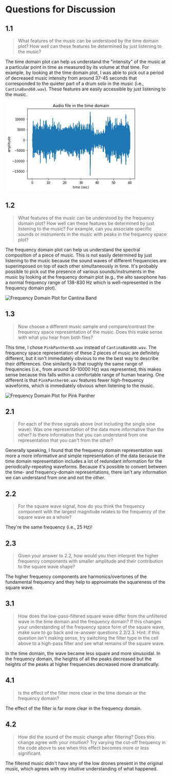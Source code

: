 # Questions for Discussion

## 1.1

> What features of the music can be understood by the time domain plot? How well can these features be determined by just listening to the music?

The time domain plot can help us understand the "intensity" of the music at a particular point in time as measured by its volume at that time. For example, by looking at the time domain plot, I was able to pick out a period of decreased music intensity from around 37-45 seconds that corresponded to the quieter part of a drum solo in the music (i.e., `CantinaBand60.wav`). These features are easily accessible by just listening to the music.

![Time Domain Plot for Cantina Band](figures/time-domain.png)

## 1.2

> What features of the music can be understood by the frequency domain plot? How well can these features be determined by just listening to the music? For example, can you associate specific sounds or instruments in the music with peaks in the frequency space plot?

The frequency domain plot can help us understand the spectral composition of a piece of music. This is not easily determined by just listening to the music because the sound waves of different frequencies are superimposed on top of each other simultaneously in time. It's probably possible to pick out the presence of various sounds/instruments in the music by looking at the frequency domain plot (e.g., the alto saxophone has a normal frequency range of 138-830 Hz which is well-represented in the frequency domain plot).

![Frequency Domain Plot for Cantina Band](frequency-domain1.png)

## 1.3

> Now choose a different music sample and compare/contrast the frequency space representation of the music. Does this make sense with what you hear from both files?

This time, I chose `PinkPanther60.wav` instead of `CantinaBand60.wav`. The frequency space representation of these 2 pieces of music are definitely different, but it isn't immediately obvious to me the best way to describe their differences. One similarity is that roughly the same range of frequencies (i.e., from around 50-10000 Hz) was represented; this makes sense because this falls within a comfortable range of human hearing. One different is that `PinkPanther60.wav` features fewer high-frequency waveforms, which is immediately obvious when listening to the music.

![Frequency Domain Plot for Pink Panther](frequency-domain2.png)

## 2.1

> For each of the three signals above (not including the single sine wave): Was one representation of the data more informative than the other? Is there information that you can understand from one representation that you can't from the other?

Generally speaking, I found that the frequency domain representation was more a more informative and simple representation of the data because the time domain representation includes a lot of redundant information for the periodically-repeating waveforms. Because it's possible to convert between the time- and frequency-domain representations, there isn't any information we can understand from one and not the other.

## 2.2

> For the square wave signal, how do you think the frequency component with the largest magnitude relates to the frequency of the square wave as a whole?

They're the same frequency (i.e., 25 Hz)!

## 2.3

> Given your answer to 2.2, how would you then interpret the higher frequency components with smaller amplitude and their contribution to the square wave shape?

The higher frequency components are harmonics/overtones of the fundamental frequency and they help to approximate the squareness of the square wave.

## 3.1

> How does the low-pass-filtered square wave differ from the unfiltered wave in the time domain and the frequency domain? If this changes your understanding of the frequency space form of the square wave, make sure to go back and re-answer questions 2.2/2.3. Hint: if this question isn't making sense, try switching the filter type in the cell above to a high-pass filter and see what remains of the square wave.

In the time domain, the wave became less square and more sinusoidal. In the frequency domain, the heights of all the peaks decreased but the heights of the peaks at higher frequencies decreased more dramatically.

## 4.1

> Is the effect of the filter more clear in the time domain or the frequency domain?

The effect of the filter is far more clear in the frequency domain.

## 4.2

> How did the sound of the music change after filtering? Does this change agree with your intuition? Try varying the cut-off frequency in the code above to see when this effect becomes more or less significant.

The filtered music didn't have any of the low drones present in the original music, which agrees with my intuitive understanding of what happened.
